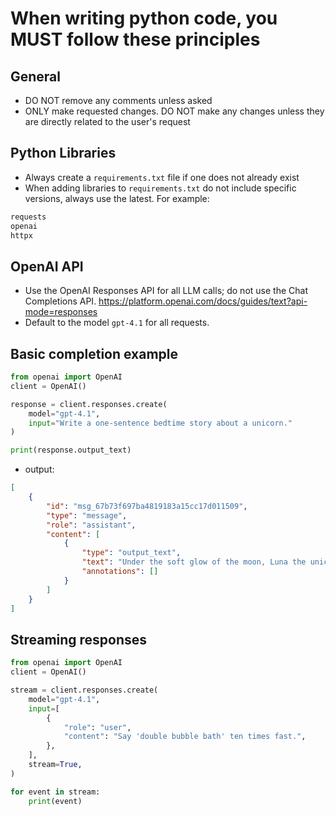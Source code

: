 # When writing python code, you MUST follow these principles

## General

- DO NOT remove any comments unless asked
- ONLY make requested changes. DO NOT make any changes unless they are directly related to the user's request

## Python Libraries

- Always create a `requirements.txt` file if one does not already exist
- When adding libraries to `requirements.txt` do not include specific versions, always use the latest. For example:

```requirements.txt
requests
openai
httpx
```

## OpenAI API

- Use the OpenAI Responses API for all LLM calls; do not use the Chat Completions API. <https://platform.openai.com/docs/guides/text?api-mode=responses>
- Default to the model `gpt-4.1` for all requests.

## Basic completion example

```python
from openai import OpenAI
client = OpenAI()

response = client.responses.create(
    model="gpt-4.1",
    input="Write a one-sentence bedtime story about a unicorn."
)

print(response.output_text)
```

- output:

```json
[
    {
        "id": "msg_67b73f697ba4819183a15cc17d011509",
        "type": "message",
        "role": "assistant",
        "content": [
            {
                "type": "output_text",
                "text": "Under the soft glow of the moon, Luna the unicorn danced through fields of twinkling stardust, leaving trails of dreams for every child asleep.",
                "annotations": []
            }
        ]
    }
]
```

## Streaming responses

```python
from openai import OpenAI
client = OpenAI()

stream = client.responses.create(
    model="gpt-4.1",
    input=[
        {
            "role": "user",
            "content": "Say 'double bubble bath' ten times fast.",
        },
    ],
    stream=True,
)

for event in stream:
    print(event)
```
